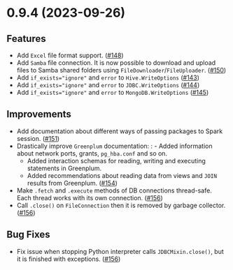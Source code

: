 # 0.9.4 (2023-09-26)

## Features

- Add `Excel` file format support. ([#148](https://github.com/MobileTeleSystems/onetl/pull/148))
- Add `Samba` file connection.
  It is now possible to download and upload files to Samba shared folders using `FileDownloader`/`FileUploader`. ([#150](https://github.com/MobileTeleSystems/onetl/pull/150))
- Add `if_exists="ignore"` and `error` to `Hive.WriteOptions` ([#143](https://github.com/MobileTeleSystems/onetl/pull/143))
- Add `if_exists="ignore"` and `error` to `JDBC.WriteOptions` ([#144](https://github.com/MobileTeleSystems/onetl/pull/144))
- Add `if_exists="ignore"` and `error` to `MongoDB.WriteOptions` ([#145](https://github.com/MobileTeleSystems/onetl/pull/145))

## Improvements

- Add documentation about different ways of passing packages to Spark session. ([#151](https://github.com/MobileTeleSystems/onetl/pull/151))
- Drastically improve `Greenplum` documentation:
  : - Added information about network ports, grants, `pg_hba.conf` and so on.
    - Added interaction schemas for reading, writing and executing statements in Greenplum.
    - Added recommendations about reading data from views and `JOIN` results from Greenplum. ([#154](https://github.com/MobileTeleSystems/onetl/pull/154))
- Make `.fetch` and `.execute` methods of DB connections thread-safe. Each thread works with its own connection. ([#156](https://github.com/MobileTeleSystems/onetl/pull/156))
- Call `.close()` on `FileConnection` then it is removed by garbage collector. ([#156](https://github.com/MobileTeleSystems/onetl/pull/156))

## Bug Fixes

- Fix issue when stopping Python interpreter calls `JDBCMixin.close()`, but it is finished with exceptions. ([#156](https://github.com/MobileTeleSystems/onetl/pull/156))
